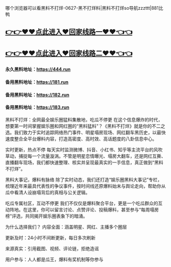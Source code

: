 哪个浏览器可以看黑料不打烊-0627-黑不打烊料|黑料不打烊so导航zzzttt|881比鸭

## [👉👉♥♥点此进入♥回家线路一♥♥👈👈](https://unpkg.com/182run/index.html)
## [👉👉♥♥点此进入♥回家线路二♥♥👈👈](https://unpkg.com/182-1run/index.html)

#### 永久黑料地址：https://444.run
#### 备用黑料地址：https://181.run
#### 备用黑料地址：https://182.run
#### 备用黑料地址：https://183.run

黑料不打烊：全网最全娱乐圈猛料集散地，吃瓜不停更
在这个信息爆炸的时代，想要第一时间掌握娱乐圈和网红圈的“黑料猛料”？《黑料不打烊》就是你的不二之选。我们致力于实时追踪网络热门事件、明星塌房现场、网红翻车黑历史，以最快速度整合全平台爆料内容，打造高密度、高时效、高话题度的八卦信息中心。

实时更新，热点不停
每天实时监测微博、抖音、小红书、知乎等主流平台的风吹草动，捕捉每一个流量漩涡。不管是明星恋情曝光、塌房大翻车，还是网红互撕、直播翻车现场，我们都快速整理、核实并呈现最真实的一手信息，真正做到“黑料不打烊”。

黑料大事记，爆料有脉络
除了实时动态，我们还打造“娱乐圈黑料大事记”专栏，梳理近年来最具代表性的争议事件，按时间线还原爆料始末与舆论走向，帮助你从瓜中看清人设崩塌背后的真相与公关逻辑。

吃瓜专属社区，互动不停更
我们不仅仅是爆料聚合平台，更是一个吃瓜群众的互动阵地。在这里，你可以留言讨论、点赞评论、投稿爆料，甚至参与“每周塌房榜”评选，共同揭开娱乐圈表象下的暗涌。

为什么选择我们？
内容全面：涵盖明星、网红、主播多个圈层

更新及时：24小时不间断更新，每日多次刷新

来源真实：引用截图、视频、评论链，拒绝造谣

用户参与：人人都是瓜王，爆料有奖机制等你参与




